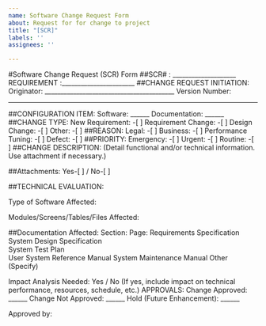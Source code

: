 ```yaml
---
name: Software Change Request Form
about: Request for for change to project
title: "[SCR]"
labels: ''
assignees: ''

---
```


#Software Change Request (SCR) Form
##SCR# : ____________________     REQUIREMENT :_______________________
##CHANGE REQUEST INITIATION: 
Originator: _________________________________________ 
Version Number:
_________________
##CONFIGURATION ITEM: 
Software: ______ Documentation: ______
##CHANGE TYPE: 
New Requirement: -[ ] Requirement Change: -[ ] Design Change: -[ ] Other: -[ ]
##REASON: 
Legal: -[ ] Business: -[ ] Performance Tuning: -[ ] Defect: -[ ]
##PRIORITY: 
Emergency: -[ ] Urgent: -[ ] Routine: -[ ] 
##CHANGE DESCRIPTION: (Detail functional and/or technical information. Use attachment if necessary.)


##Attachments: Yes-[ ] / No-[ ]

##TECHNICAL EVALUATION: 

Type of Software Affected:

Modules/Screens/Tables/Files Affected:

##Documentation  Affected:                  Section:              Page: 
Requirements Specification      
System Design Specification    
System Test Plan                       
User System Reference Manual 
System Maintenance Manual
Other (Specify) 

Impact Analysis Needed: Yes / No (If yes, include impact on technical performance, resources, schedule, etc.)
APPROVALS: Change Approved: ______ Change Not Approved: ______ Hold (Future Enhancement): ______ 

Approved by:
